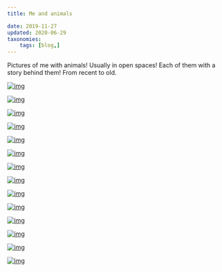```yaml
---
title: Me and animals

date: 2019-11-27
updated: 2020-06-29
taxonomies:
    tags: [blog,]
---
```

Pictures of me with animals! Usually in open spaces! Each of them with a story behind them! From recent to old.

[![img](./jpg/15934142632760541640x640.jpg)](./jpg/15934142632760541.jpg)

[![img](./jpg/15934142988490329640x640.jpg)](./jpg/15934142988490329.jpg)

[![img](./jpg/15748346439516828640x640.jpg)](./jpg/15748346439516828.jpg)

[![img](./jpg/15748347656123629640x640.jpg)](./jpg/15748347656123629.jpg)

[![img](./jpg/15748349119110804640x640.jpg)](./jpg/15748349119110804.jpg)

[![img](./jpg/Imagem_758rot640x640.jpg)](./jpg/Imagem_758rot.jpg)

[![img](./jpg/Imagem_1922640x640.jpg)](./jpg/Imagem_1922.jpg)

[![img](./jpg/Imagem_1939640x640.jpg)](./jpg/Imagem_1939.jpg)

[![img](./jpg/Imagem_522640x640.jpg)](./jpg/Imagem_522.jpg)

[![img](./jpg/15934143606084917640x640.jpg)](./jpg/15934143606084917.jpg)

[![img](./jpg/15934143438411355640x640.jpg)](./jpg/15934143438411355.jpg)

[![img](./jpg/Imagem_496640x640.jpg)](./jpg/Imagem_496.jpg)

[![img](./jpg/Imagem_226640x640.jpg)](./jpg/Imagem_226.jpg)

[![img](./jpg/Imagem_131640x640.jpg)](./jpg/Imagem_131.jpg)

